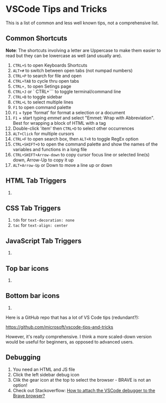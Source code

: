 # VSCode Tips and Tricks

This is a list of common and less well known tips, not a comprehensive list.

## Common Shortcuts

**Note**: The shortcuts involving a letter are Uppercase to make them easier to read but they can be lowercase as well (and usually are).

1. `CTRL+S` to open Keyboards Shortcuts
1. `ALT+#` to switch between open tabs (not numpad numbers)
1. `CTRL+P` to search for file and open
1. `CTRL+TAB` to cycle thru open tabs
1. `CTRL+,` to open Setings page
1. `CTRL+J` or ` CTRL+``` to toggle terminal/command line
1. `CTRL+B` to toggle sidebar
1. `CTRL+L` to select multiple lines
1. `F1` to open command palette
1. `F1` + type 'format' for format a selection or a document
1. `F1` + start typing _emmet_ and select "Emmet: Wrap with Abbreviation". Best for wrapping a block of HTML with a tag
1. Double-click 'item' then `CTRL+D` to select other occurrences
1. `ALT+Click` for multiple cursors
1. `CTRL+F` to open search box, then `ALT+R` to toggle RegEx option
1. `CTRL+SHIFT+O` to open the command palette and show the names of the variables and functions in a long file
1. `CTRL+SHIFT+Arrow-down` to copy cursor focus line or selected line(s) down, Arrow-Up to copy it up
1. `ALT+Arrow-Up` or Down to move a line up or down

## HTML Tab Triggers

1.

## CSS Tab Triggers

1. `tdn` for `text-decoration: none`
1. `tac` for `text-align: center`

## JavaScript Tab Triggers

1.

## Top bar icons

1.

## Bottom bar icons

1.

Here is a GitHub repo that has a lot of VS Code tips (redundant?):

https://github.com/microsoft/vscode-tips-and-tricks

However, it's really comprehensive. I think a more scaled-down version would be useful for beginners, as opposed to advanced users.

## Debugging

1. You need an HTML and JS file
2. Click the left sidebar debug icon
3. Clik the gear icon at the top to select the browser - BRAVE is not an option!
4. Check out Stackoverflow: [How to attach the VSCode debugger to the Brave browser?](https://stackoverflow.com/questions/53380075/how-to-attach-the-vscode-debugger-to-the-brave-browser)

